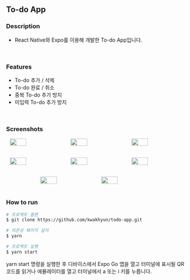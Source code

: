 ## To-do App

### Description

- React Native와 Expo를 이용해 개발한 To-do App입니다.
<br>

### Features

- To-do 추가 / 삭제
- To-do 완료 / 취소
- 중복 To-do 추가 방지
- 미입력 To-do 추가 방지
<br>

### Screenshots

<div style="display: flex; gap: 3%; flex-wrap: wrap; justify-content: center">
  <img src="https://user-images.githubusercontent.com/73919235/209428180-7ca9d3f4-a139-4045-a8f2-7fa468a37fa7.png" width="30%" />
  <img src="https://user-images.githubusercontent.com/73919235/209428178-2d8586a4-61c6-4963-be0b-80575f302b42.png" width="30%" />
  <img src="https://user-images.githubusercontent.com/73919235/209428177-197507d4-6dbc-4e91-958c-0ad3b157f891.png" width="30%" />

  <img src="https://user-images.githubusercontent.com/73919235/209428609-8e9e8f2c-4828-4ea9-8b8b-aa2643dfc62e.png" width="30%" style="margin-top: 2rem" />
  <img src="https://user-images.githubusercontent.com/73919235/209428174-722bee44-7a8e-4704-b75d-41aea42e557d.png" width="30%" style="margin-top: 2rem" />
  <img src="https://user-images.githubusercontent.com/73919235/209428173-39447e7b-72dc-426d-a999-813b7d026568.png" width="30%" style="margin-top: 2rem" />

  <img src="https://user-images.githubusercontent.com/73919235/209428170-14f2e53f-cdd3-468b-8e4a-43c066e6fca7.png" width="30%" style="margin-top: 2rem" />
  <img src="https://user-images.githubusercontent.com/73919235/209428328-f3916725-b9cc-49f9-ac74-d8052a5df570.png" width="30%" style="margin-top: 2rem" />
</div>
<br>

### How to run

```bash
# 프로젝트 클론
$ git clone https://github.com/kwakhyun/todo-app.git

# 의존성 패키지 설치
$ yarn

# 프로젝트 실행
$ yarn start
```

yarn start 명령을 실행한 후 디바이스에서 Expo Go 앱을 열고 터미널에 표시될 QR 코드를 읽거나 에뮬레이터를 열고 터미널에서 a 또는 i 키를 누릅니다.

